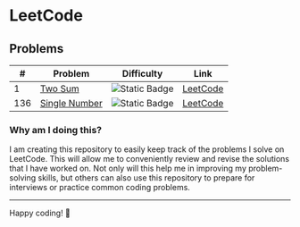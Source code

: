 # LeetCode

## Problems

| #   | Problem                                         | Difficulty                                                       | Link                                                     |
|-----|-------------------------------------------------|------------------------------------------------------------------|----------------------------------------------------------|
| 1   | [Two Sum](solutions/1_two_sum.md)               | ![Static Badge](https://img.shields.io/badge/Easy-brightgreen)   | [LeetCode](https://leetcode.com/problems/two-sum/)       |
| 136 | [Single Number](solutions/136_single_number.md) | ![Static Badge](https://img.shields.io/badge/Easy-brightgreen)   | [LeetCode](https://leetcode.com/problems/single-number/) |




### Why am I doing this?

I am creating this repository to easily keep track of the problems I solve on LeetCode. This will allow me to conveniently review and revise the solutions that I have worked on. Not only will this help me in improving my problem-solving skills, but others can also use this repository to prepare for interviews or practice common coding problems.



---

Happy coding! 🎉
